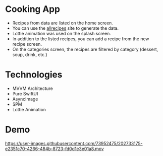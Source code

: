 # Cooking App

- Recipes from data are listed on the home screen.
- You can use the <a href="https://www.allrecipes.com">allrecipes</a> site to generate the data.
- Lottie animation was used on the splash screen.
- In addition to the listed recipes, you can add a recipe from the new recipe screen.
- On the categories screen, the recipes are filtered by category (dessert, soup, drink, etc.)

# Technologies

- MVVM Architecture 
- Pure SwiftUI
- AsyncImage
- SPM
- Lottie Animation

# Demo

https://user-images.githubusercontent.com/73952475/202733175-e2351c70-4266-484b-8723-fd0d1e3e01a8.mov


 
